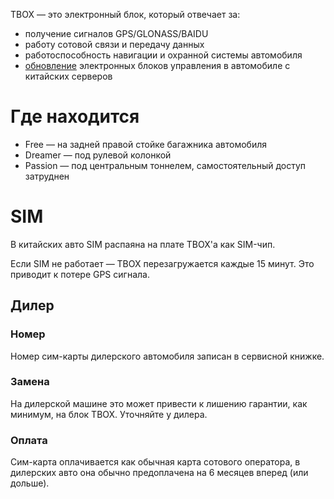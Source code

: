 TBOX — это электронный блок, который отвечает за:

  * получение сигналов GPS/GLONASS/BAIDU
  * работу сотовой связи и передачу данных
  * работоспособность навигации и охранной системы автомобиля
  * [обновление](firmware_update.md) электронных блоков управления в автомобиле с китайских серверов

# Где находится

  * Free — на задней правой стойке багажника автомобиля
  * Dreamer — под рулевой колонкой
  * Passion — под центральным тоннелем, самостоятельный доступ затруднен

# SIM

В китайских авто SIM распаяна на плате TBOX'а как SIM-чип.

Если SIM не работает — TBOX перезагружается каждые 15 минут. Это приводит к потере GPS сигнала.

## Дилер

### Номер

Номер сим-карты дилерского автомобиля записан в сервисной книжке.

### Замена

На дилерской машине это может привести к лишению гарантии, как минимум, на блок TBOX. Уточняйте у дилера.

### Оплата

Сим-карта оплачивается как обычная карта сотового оператора, в дилерских авто она обычно предоплачена на 6 месяцев вперед (или дольше).

